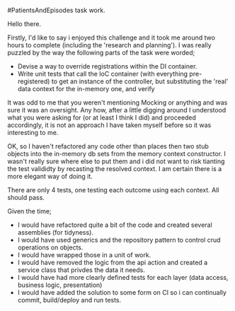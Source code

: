 #PatientsAndEpisodes task work.

Hello there.

Firstly, I'd like to say i enjoyed this challenge and it took me around two hours to complete (including the 'research and planning').
I was really puzzled by the way the following parts of the task were worded;

- Devise a way to override registrations within the DI container.
- Write unit tests that call the IoC container (with everything pre-registered) to get an instance of the controller, but substituting the 'real' data context for the in-memory one, and verify 

It was odd to me that you weren't mentioning Mocking or anything and was sure it was an oversight. Any how, after a little digging around I understood what you were asking for (or at least I think I did) and proceeded accordingly, it is not an approach I have taken myself before so it was interesting to me.

OK, so I haven't refactored any code other than places then two stub objects into the in-memory db sets from the memory context constructor. I wasn't really sure where else to put them and i did not want to risk tianting the test valididty by recasting the resolved context. I am certain there is a more elegant way of doing it.

There are only 4 tests, one testing each outcome using each context. All should pass.

Given the time;

- I would have refactored quite a bit of the code and created several assemblies (for tidyness).
- I would have used generics and the repository pattern to control crud operations on objects.
- I would have wrapped those in a unit of work.
- I would have removed the logic from the api action and created a service class that privdes the data it needs.
- I would have had more clearly defined tests for each layer (data access, business logic, presentation)
- I would have added the solution to some form on CI so i can continually commit, build/deploy and run tests.

